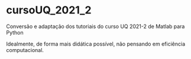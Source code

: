 # cursoUQ_2021_2
Conversão e adaptação dos tutoriais do curso UQ 2021-2 de Matlab para Python

Idealmente, de forma mais didática possível, não pensando em eficiência computacional.
